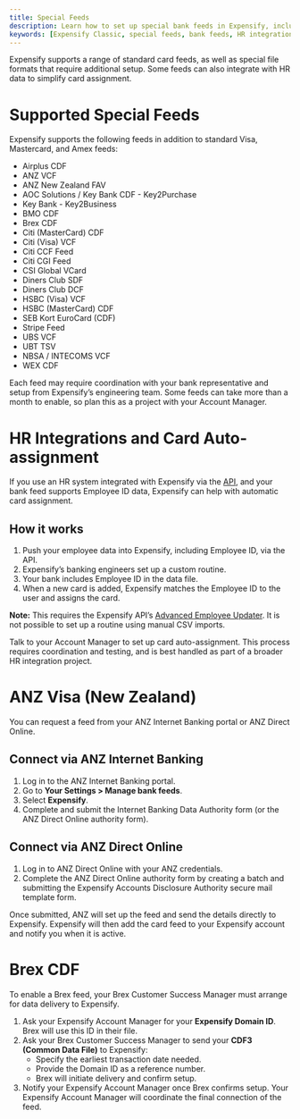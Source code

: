 ```yaml
---
title: Special Feeds
description: Learn how to set up special bank feeds in Expensify, including supported formats, HR integrations for card auto-assignment, and specific instructions for ANZ and Brex feeds.
keywords: [Expensify Classic, special feeds, bank feeds, HR integration, card auto-assignment, ANZ Visa, Brex CDF, Citi feeds, HSBC feeds, Airplus, Diners Club, Stripe feed]
---
```

<div id="expensify-classic" markdown="1">

Expensify supports a range of standard card feeds, as well as special file formats that require additional setup. Some feeds can also integrate with HR data to simplify card assignment.

# Supported Special Feeds

Expensify supports the following feeds in addition to standard Visa, Mastercard, and Amex feeds:

- Airplus CDF  
- ANZ VCF  
- ANZ New Zealand FAV  
- AOC Solutions / Key Bank CDF - Key2Purchase  
- Key Bank - Key2Business  
- BMO CDF  
- Brex CDF  
- Citi (MasterCard) CDF  
- Citi (Visa) VCF  
- Citi CCF Feed  
- Citi CGI Feed  
- CSI Global VCard  
- Diners Club SDF  
- Diners Club DCF  
- HSBC (Visa) VCF  
- HSBC (MasterCard) CDF  
- SEB Kort EuroCard (CDF)  
- Stripe Feed  
- UBS VCF  
- UBT TSV  
- NBSA / INTECOMS VCF  
- WEX CDF  

Each feed may require coordination with your bank representative and setup from Expensify’s engineering team. Some feeds can take more than a month to enable, so plan this as a project with your Account Manager.

# HR Integrations and Card Auto-assignment

If you use an HR system integrated with Expensify via the [API](https://integrations.expensify.com/Integration-Server/doc/#introduction), and your bank feed supports Employee ID data, Expensify can help with automatic card assignment.

## How it works
1. Push your employee data into Expensify, including Employee ID, via the API.  
2. Expensify’s banking engineers set up a custom routine.  
3. Your bank includes Employee ID in the data file.  
4. When a new card is added, Expensify matches the Employee ID to the user and assigns the card.  

**Note:** This requires the Expensify API’s [Advanced Employee Updater](https://integrations.expensify.com/Integration-Server/doc/employeeUpdater/). It is not possible to set up a routine using manual CSV imports.

Talk to your Account Manager to set up card auto-assignment. This process requires coordination and testing, and is best handled as part of a broader HR integration project.

# ANZ Visa (New Zealand)

You can request a feed from your ANZ Internet Banking portal or ANZ Direct Online.

## Connect via ANZ Internet Banking
1. Log in to the ANZ Internet Banking portal.  
2. Go to **Your Settings > Manage bank feeds**.  
3. Select **Expensify**.  
4. Complete and submit the Internet Banking Data Authority form (or the ANZ Direct Online authority form).  

## Connect via ANZ Direct Online
1. Log in to ANZ Direct Online with your ANZ credentials.  
2. Complete the ANZ Direct Online authority form by creating a batch and submitting the Expensify Accounts Disclosure Authority secure mail template form.  

Once submitted, ANZ will set up the feed and send the details directly to Expensify. Expensify will then add the card feed to your Expensify account and notify you when it is active.

# Brex CDF

To enable a Brex feed, your Brex Customer Success Manager must arrange for data delivery to Expensify.

1. Ask your Expensify Account Manager for your **Expensify Domain ID**. Brex will use this ID in their file.  
2. Ask your Brex Customer Success Manager to send your **CDF3 (Common Data File)** to Expensify:  
   - Specify the earliest transaction date needed.  
   - Provide the Domain ID as a reference number.  
   - Brex will initiate delivery and confirm setup.  
3. Notify your Expensify Account Manager once Brex confirms setup. Your Expensify Account Manager will coordinate the final connection of the feed.  

</div>
